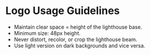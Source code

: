 # Logo Usage Guidelines

- Maintain clear space = height of the lighthouse base.
- Minimum size: 48px height.
- Never distort, recolor, or crop the lighthouse beam.
- Use light version on dark backgrounds and vice versa.


